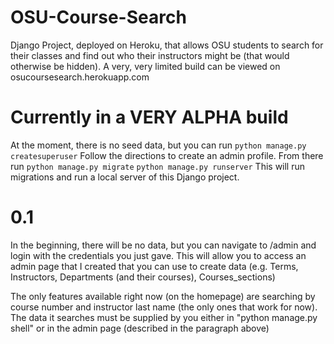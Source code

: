 # OSU-Course-Search
Django Project, deployed on Heroku, that allows OSU students to search for their classes and find out who their instructors might be (that would otherwise be hidden). A very, very limited build can be viewed on osucoursesearch.herokuapp.com

# Currently in a VERY ALPHA build
At the moment, there is no seed data, but you can run
```python manage.py createsuperuser```
Follow the directions to create an admin profile. From there run
```python manage.py migrate```
```python manage.py runserver```
This will run migrations and run a local server of this Django project. 

# 0.1
In the beginning, there will be no data, but you can navigate to /admin and login with the credentials you just gave. This will allow you to access an admin page that I created that you can use to create data (e.g. Terms, Instructors, Departments (and their courses), Courses_sections)

The only features available right now (on the homepage) are searching by course number and instructor last name (the only ones that work for now). The data it searches must be supplied by you either in "python manage.py shell" or in the admin page (described in the paragraph above)
